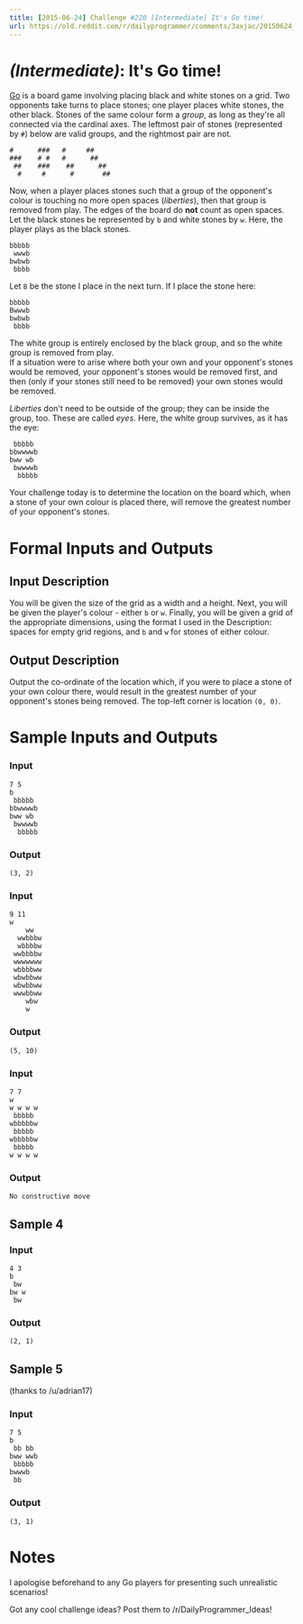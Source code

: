 ```yaml
---
title: [2015-06-24] Challenge #220 [Intermediate] It's Go time!
url: https://old.reddit.com/r/dailyprogrammer/comments/3axjac/20150624_challenge_220_intermediate_its_go_time/
---
```


# [](#IntermediateIcon) _(Intermediate)_: It's Go time!

[Go](https://en.wikipedia.org/wiki/Go_\(game\)) is a board game involving placing black and white stones on a grid. Two opponents take turns to place stones; one player places white stones, the other black. Stones of the same colour form a *group*, as long as they're all connected via the cardinal axes. The leftmost pair of stones (represented by `#`) below are valid groups, and the rightmost pair are not.

    #      ###   #     ##  
    ###    # #   #      ##  
     ##    ###    ##      ## 
      #     #      #       ##

Now, when a player places stones such that a group of the opponent's colour is touching no more open spaces (*liberties*), then that group is removed from play. The edges of the board do **not** count as open spaces. Let the black stones be represented by `b` and white stones by `w`. Here, the player plays as the black stones.

    bbbbb
     wwwb
    bwbwb
     bbbb

Let `B` be the stone I place in the next turn. If I place the stone here:

    bbbbb
    Bwwwb
    bwbwb
     bbbb

The white group is entirely enclosed by the black group, and so the white group is removed from play.  
If a situation were to arise where both your own and your opponent's stones would be removed, your opponent's stones would be removed first, and then (only if your stones still need to be removed) your own stones would be removed.

*Liberties* don't need to be outside of the group; they can be inside the group, too. These are called *eyes*. Here, the white group survives, as it has the eye:

     bbbbb
    bbwwwwb
    bww wb
     bwwwwb
      bbbbb

Your challenge today is to determine the location on the board which, when a stone of your own colour is placed there, will remove the greatest number of your opponent's stones.

# Formal Inputs and Outputs

## Input Description

You will be given the size of the grid as a width and a height. Next, you will be given the player's colour - either `b` or `w`. Finally, you will be given a grid of the appropriate dimensions, using the format I used in the Description: spaces for empty grid regions, and `b` and `w` for stones of either colour.

## Output Description

Output the co-ordinate of the location which, if you were to place a stone of your own colour there, would result in the greatest number of your opponent's stones being removed. The top-left corner is location `(0, 0)`.

# Sample Inputs and Outputs

### Input

    7 5
    b      
     bbbbb 
    bbwwwwb
    bww wb 
     bwwwwb
      bbbbb

### Output

    (3, 2)

### Input

    9 11
    w
        ww   
      wwbbbw 
      wbbbbw 
     wwbbbbw 
     wwwwwww 
     wbbbbww 
     wbwbbww 
     wbwbbww 
     wwwbbww 
        wbw  
        w    

### Output

    (5, 10)

### Input

    7 7
    w
    w w w w
     bbbbb 
    wbbbbbw
     bbbbb 
    wbbbbbw
     bbbbb 
    w w w w

### Output

    No constructive move

## Sample 4

### Input

    4 3
    b
     bw 
    bw w
     bw 

### Output

    (2, 1)

## Sample 5

(thanks to /u/adrian17)

### Input

    7 5
    b
     bb bb 
    bww wwb
     bbbbb 
    bwwwb  
     bb    

### Output

    (3, 1)

# Notes

I apologise beforehand to any Go players for presenting such unrealistic scenarios!

Got any cool challenge ideas? Post them to /r/DailyProgrammer_Ideas!